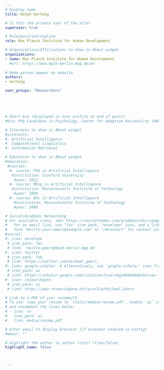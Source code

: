```yaml
---
# Display name
title: Ralph Hertwig

# Is this the primary user of the site?
superuser: true

# Role/position/tagline
role: Max Planck Institute for Human Development

# Organizations/Affiliations to show in About widget
organizations:
- name: Max Planck Institute for Human Development
  #url: https://www.mpib-berlin.mpg.de/en
  
# Make person appear on website
authors:
- hertwig

user_groups: "Researchers"





# Short bio (displayed in user profile at end of posts)
#bio: PhD Candidate in Psychology, Center for Adaptive Rationality (ARC) at Max Planck Institute for Human Development

# Interests to show in About widget
#interests:
#- Artificial Intelligence
#- Computational Linguistics
#- Information Retrieval

# Education to show in About widget
#education:
 #courses:
  #- course: PhD in Artificial Intelligence
   #institution: Stanford University
    #year: 2012
  #- course: MEng in Artificial Intelligence
   #institution: Massachusetts Institute of Technology
    #year: 2009
  #- course: BSc in Artificial Intelligence
    #institution: Massachusetts Institute of Technology
    #year: 2008

# Social/Academic Networking
# For available icons, see: https://sourcethemes.com/academic/docs/page-builder/#icons
#   For an email link, use "fas" icon pack, "envelope" icon, and a link in the
#   form "mailto:your-email@example.com" or "/#contact" for contact widget.
#social:
#- icon: envelope
 # icon_pack: fas
 # link: 'mailto:geers@mpib-berlin.mpg.de'
#- icon: twitter
 # icon_pack: fab
 # link: https://twitter.com/michael_geers_
#- icon: google-scholar  # Alternatively, use `google-scholar` icon from `ai` icon pack
 # icon_pack: ai
 # link: https://scholar.google.com/citations?user=6gy4GbkAAAAJ&hl=en
#- icon: researchgate
 # icon_pack: ai
 # link: https://www.researchgate.net/profile/Michael_Geers

# Link to a PDF of your resume/CV.
# To use: copy your resume to `static/media/resume.pdf`, enable `ai` icons in `params.toml`, 
# and uncomment the lines below.
# - icon: cv
#   icon_pack: ai
#   link: media/resume.pdf

# Enter email to display Gravatar (if Gravatar enabled in Config)
#email: ""

# Highlight the author in author lists? (true/false)
highlight_name: false



---
```


